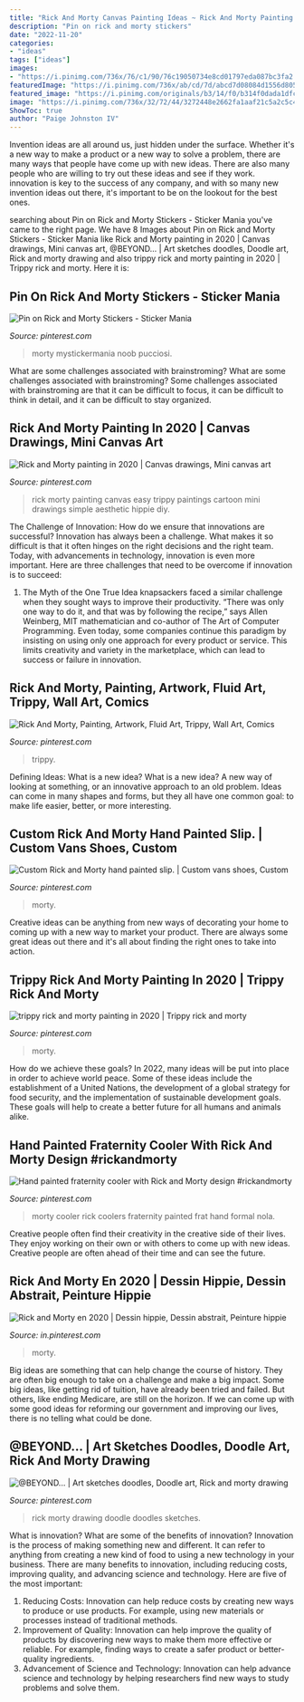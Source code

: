 ```yaml
---
title: "Rick And Morty Canvas Painting Ideas ~ Rick And Morty Painting In 2020"
description: "Pin on rick and morty stickers"
date: "2022-11-20"
categories:
- "ideas"
tags: ["ideas"]
images:
- "https://i.pinimg.com/736x/76/c1/90/76c19050734e8cd01797eda087bc3fa2.jpg"
featuredImage: "https://i.pinimg.com/736x/ab/cd/7d/abcd7d08084d1556d805701c702905fe.jpg"
featured_image: "https://i.pinimg.com/originals/b3/14/f0/b314f0dada1dfc6f9ef372687c0821c1.jpg"
image: "https://i.pinimg.com/736x/32/72/44/3272448e2662fa1aaf21c5a2c5c4c502.jpg"
ShowToc: true
author: "Paige Johnston IV"
---
```



Invention ideas are all around us, just hidden under the surface. Whether it's a new way to make a product or a new way to solve a problem, there are many ways that people have come up with new ideas. There are also many people who are willing to try out these ideas and see if they work. innovation is key to the success of any company, and with so many new invention ideas out there, it's important to be on the lookout for the best ones.

	

		
searching about Pin on Rick and Morty Stickers - Sticker Mania you've came to the right page. We have 8 Images about Pin on Rick and Morty Stickers - Sticker Mania like Rick and Morty painting in 2020 | Canvas drawings, Mini canvas art, @BEYOND... | Art sketches doodles, Doodle art, Rick and morty drawing and also trippy rick and morty painting in 2020 | Trippy rick and morty. Here it is:
		
    
## Pin On Rick And Morty Stickers - Sticker Mania

<img loading=lazy src="https://i.pinimg.com/736x/ab/cd/7d/abcd7d08084d1556d805701c702905fe.jpg" onerror="this.onerror=null;this.src='https://tse3.mm.bing.net/th?id=OIP.tGXKw44sqyZYZLZr-GQyaAHaHa&amp;pid=15.1';" alt="Pin on Rick and Morty Stickers - Sticker Mania">

_Source: pinterest.com_

>morty mystickermania noob pucciosi. 

	

What are some challenges associated with brainstroming?
What are some challenges associated with brainstroming?
Some challenges associated with brainstroming are that it can be difficult to focus, it can be difficult to think in detail, and it can be difficult to stay organized.

    
## Rick And Morty Painting In 2020 | Canvas Drawings, Mini Canvas Art

<img loading=lazy src="https://i.pinimg.com/736x/32/72/44/3272448e2662fa1aaf21c5a2c5c4c502.jpg" onerror="this.onerror=null;this.src='https://tse4.mm.bing.net/th?id=OIP.eDMl3-JEB5ZuVY8FnQMrmgHaJ3&amp;pid=15.1';" alt="Rick and Morty painting in 2020 | Canvas drawings, Mini canvas art">

_Source: pinterest.com_

>rick morty painting canvas easy trippy paintings cartoon mini drawings simple aesthetic hippie diy. 

	

The Challenge of Innovation: How do we ensure that innovations are successful?
Innovation has always been a challenge. What makes it so difficult is that it often hinges on the right decisions and the right team. Today, with advancements in technology, innovation is even more important. Here are three challenges that need to be overcome if innovation is to succeed:
1. The Myth of the One True Idea
 knapsackers faced a similar challenge when they sought ways to improve their productivity. “There was only one way to do it, and that was by following the recipe,” says Allen Weinberg, MIT mathematician and co-author of The Art of Computer Programming. Even today, some companies continue this paradigm by insisting on using only one approach for every product or service. This limits creativity and variety in the marketplace, which can lead to success or failure in innovation.


    
## Rick And Morty, Painting, Artwork, Fluid Art, Trippy, Wall Art, Comics

<img loading=lazy src="https://i.pinimg.com/736x/33/ec/94/33ec9404f237b6736d7794af4970553c.jpg" onerror="this.onerror=null;this.src='https://tse4.mm.bing.net/th?id=OIP.rSz7E3j-BiiDdvTi5OTKvAHaIO&amp;pid=15.1';" alt="Rick And Morty, Painting, Artwork, Fluid Art, Trippy, Wall Art, Comics">

_Source: pinterest.com_

>trippy. 

	

Defining Ideas: What is a new idea?
What is a new idea? A new way of looking at something, or an innovative approach to an old problem. Ideas can come in many shapes and forms, but they all have one common goal: to make life easier, better, or more interesting.

    
## Custom Rick And Morty Hand Painted Slip. | Custom Vans Shoes, Custom

<img loading=lazy src="https://i.pinimg.com/736x/8e/ec/f7/8eecf743f869751f027a912b494dbfd6.jpg" onerror="this.onerror=null;this.src='https://tse3.mm.bing.net/th?id=OIP.Al0-EKIavMvZO5V8D21wHwHaJ3&amp;pid=15.1';" alt="Custom Rick and Morty hand painted slip. | Custom vans shoes, Custom">

_Source: pinterest.com_

>morty. 

	

Creative ideas can be anything from new ways of decorating your home to coming up with a new way to market your product. There are always some great ideas out there and it's all about finding the right ones to take into action.

    
## Trippy Rick And Morty Painting In 2020 | Trippy Rick And Morty

<img loading=lazy src="https://i.pinimg.com/736x/61/64/0b/61640b4df214c300d842bd70a4d046fa.jpg" onerror="this.onerror=null;this.src='https://tse1.mm.bing.net/th?id=OIP.j88IOO8RuBoM6HSZC27tzAHaNL&amp;pid=15.1';" alt="trippy rick and morty painting in 2020 | Trippy rick and morty">

_Source: pinterest.com_

>morty. 

	

How do we achieve these goals?
In 2022, many ideas will be put into place in order to achieve world peace. Some of these ideas include the establishment of a United Nations, the development of a global strategy for food security, and the implementation of sustainable development goals. These goals will help to create a better future for all humans and animals alike.

    
## Hand Painted Fraternity Cooler With Rick And Morty Design #rickandmorty

<img loading=lazy src="https://i.pinimg.com/originals/b3/14/f0/b314f0dada1dfc6f9ef372687c0821c1.jpg" onerror="this.onerror=null;this.src='https://tse4.mm.bing.net/th?id=OIP.7TxY-pJDT7MyPhIYyNQajQHaJ4&amp;pid=15.1';" alt="Hand painted fraternity cooler with Rick and Morty design #rickandmorty">

_Source: pinterest.com_

>morty cooler rick coolers fraternity painted frat hand formal nola. 

	

Creative people often find their creativity in the creative side of their lives. They enjoy working on their own or with others to come up with new ideas. Creative people are often ahead of their time and can see the future.

    
## Rick And Morty En 2020 | Dessin Hippie, Dessin Abstrait, Peinture Hippie

<img loading=lazy src="https://i.pinimg.com/736x/cf/91/79/cf9179dccfaa948bae6f43bc39f9b5df.jpg" onerror="this.onerror=null;this.src='https://tse3.mm.bing.net/th?id=OIP.sAIha9xWhTfTiSGh7wZBLwHaNK&amp;pid=15.1';" alt="Rick and Morty en 2020 | Dessin hippie, Dessin abstrait, Peinture hippie">

_Source: in.pinterest.com_

>morty. 

	

Big ideas are something that can help change the course of history. They are often big enough to take on a challenge and make a big impact. Some big ideas, like getting rid of tuition, have already been tried and failed. But others, like ending Medicare, are still on the horizon. If we can come up with some good ideas for reforming our government and improving our lives, there is no telling what could be done.

    
## @BEYOND... | Art Sketches Doodles, Doodle Art, Rick And Morty Drawing

<img loading=lazy src="https://i.pinimg.com/736x/76/c1/90/76c19050734e8cd01797eda087bc3fa2.jpg" onerror="this.onerror=null;this.src='https://tse1.mm.bing.net/th?id=OIP.fFO7PO9-YyE066oEeuUh1AHaIy&amp;pid=15.1';" alt="@BEYOND... | Art sketches doodles, Doodle art, Rick and morty drawing">

_Source: pinterest.com_

>rick morty drawing doodle doodles sketches. 

	

What is innovation? What are some of the benefits of innovation?
Innovation is the process of making something new and different. It can refer to anything from creating a new kind of food to using a new technology in your business. There are many benefits to innovation, including reducing costs, improving quality, and advancing science and technology. Here are five of the most important: 
1. Reducing Costs: Innovation can help reduce costs by creating new ways to produce or use products. For example, using new materials or processes instead of traditional methods.
2. Improvement of Quality: Innovation can help improve the quality of products by discovering new ways to make them more effective or reliable. For example, finding ways to create a safer product or better-quality ingredients.
3. Advancement of Science and Technology: Innovation can help advance science and technology by helping researchers find new ways to study problems and solve them.

